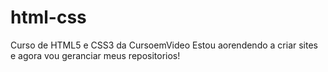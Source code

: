# html-css
 Curso de HTML5 e CSS3 da CursoemVideo
 Estou aorendendo a criar sites e agora vou geranciar meus repositorios!
